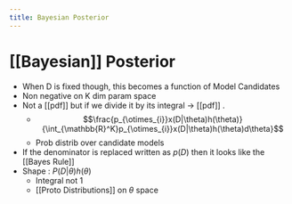 ```yaml
---
title: Bayesian Posterior
---
```


# [[Bayesian]] Posterior
- When D is fixed though, this becomes a function of Model Candidates
- Non negative on K dim param space
- Not a [[pdf]] but if we divide it by its integral -> [[pdf]] . 
	- $$\frac{p_{\otimes_{i}}x(D|\theta)h(\theta)}{\int_{\mathbb{R}^K}p_{\otimes_{i}}x(D|\theta)h(\theta)d\theta}$$
	- Prob distrib over candidate models
- If the denominator is replaced written as $p(D)$ then it looks like the [[Bayes Rule]]
- Shape : $P(D|\theta)h(\theta)$ 
	- Integral not 1
	- [[Proto Distributions]] on $\theta$ space














